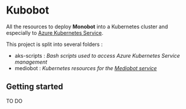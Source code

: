 # Kubobot 

All the resources to deploy **Monobot** into a Kubernetes cluster and especially to [Azure Kubernetes Service](https://azure.microsoft.com/en-us/services/kubernetes-service/).

This project is split into several folders :
  - aks-scripts : _Bash scripts used to access Azure Kubernetes Service management_
  - mediobot : _Kubernetes resources for the [Mediobot service](https://github.com/Agaetis-IT/mediobot)_

## Getting started
TO DO

